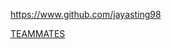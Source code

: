 
<!-- Give link to your github home page -->
<span id="github">https://www.github.com/jayasting98</span>

<!-- Give your internal and external projects related to the module -->
<span id="projects">[TEAMMATES](https://github.com/TEAMMATES/teammates)</span>